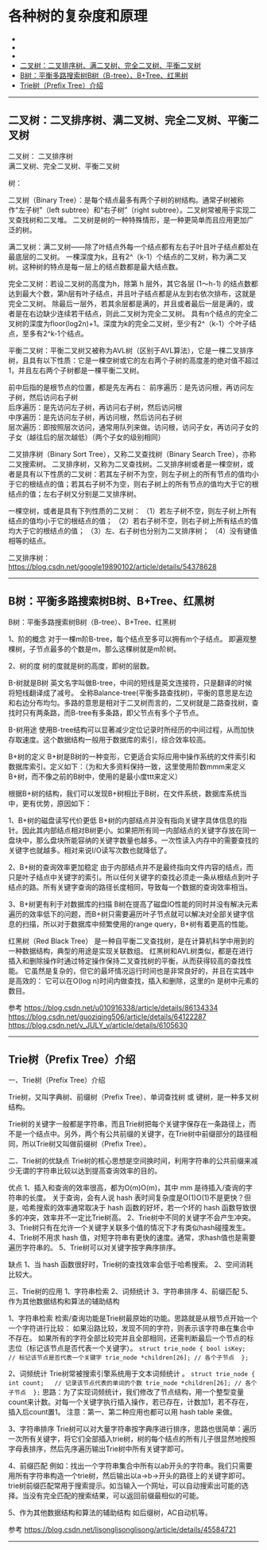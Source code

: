 # 各种树的复杂度和原理


- 
- 
- 
- [二叉树：二叉排序树、满二叉树、完全二叉树、平衡二叉树](#二叉树：二叉排序树、满二叉树、完全二叉树、平衡二叉树)
- [B树：平衡多路搜索树B树（B-tree）、B+Tree、红黑树](#B树：平衡多路搜索树B树、B+Tree、红黑树)
- [Trie树（Prefix Tree）介绍](#Trie树（Prefix-Tree）介绍)

---------------------------------------------------------------------------------------------------------------------

## 二叉树：二叉排序树、满二叉树、完全二叉树、平衡二叉树

二叉树：
二叉排序树  
满二叉树、完全二叉树、平衡二叉树  


树：

二叉树（Binary Tree）：是每个结点最多有两个子树的树结构。通常子树被称作“左子树”（left subtree）和“右子树”（right subtree）。二叉树常被用于实现二叉查找树和二叉堆。
    二叉树是树的一种特殊情形，是一种更简单而且应用更加广泛的树。

满二叉树：满二叉树——除了叶结点外每一个结点都有左右子叶且叶子结点都处在最底层的二叉树。
    一棵深度为k，且有2^（k-1）个结点的二叉树，称为满二叉树。这种树的特点是每一层上的结点数都是最大结点数。

完全二叉树：若设二叉树的高度为h，除第 h 层外，其它各层 (1～h-1) 的结点数都达到最大个数，第h层有叶子结点，并且叶子结点都是从左到右依次排布，这就是完全二叉树。
    除最后一层外，若其余层都是满的，并且或者最后一层是满的，或者是在右边缺少连续若干结点，则此二叉树为完全二叉树。
    具有n个结点的完全二叉树的深度为floor(log2n)+1。深度为k的完全二叉树，至少有2^（k-1）个叶子结点，至多有2^k-1个结点。
    
平衡二叉树：平衡二叉树又被称为AVL树（区别于AVL算法），它是一棵二叉排序树，且具有以下性质：它是一棵空树或它的左右两个子树的高度差的绝对值不超过1，并且左右两个子树都是一棵平衡二叉树。



前中后指的是根节点的位置，都是先左再右：
前序遍历：是先访问根，再访问左子树，然后访问右子树  
后序遍历：是先访问左子树，再访问右子树，然后访问根  
中序遍历：是先访问左子树，再访问根，然后访问右子树  
层次遍历：即按照层次访问，通常用队列来做。访问根，访问子女，再访问子女的子女（越往后的层次越低）（两个子女的级别相同）


二叉排序树（Binary Sort Tree），又称二叉查找树（Binary Search Tree），亦称二叉搜索树。
二叉排序树，又称为二叉查找树。二叉排序树或者是一棵空树，或者是具有以下性质的二叉树：若其左子树不为空，则左子树上的所有节点的值均小于它的根结点的值；若其右子树不为空，则右子树上的所有节点的值均大于它的根结点的值；左右子树又分别是二叉排序树。

一棵空树，或者是具有下列性质的二叉树：
（1）若左子树不空，则左子树上所有结点的值均小于它的根结点的值；
（2）若右子树不空，则右子树上所有结点的值均大于它的根结点的值；
（3）左、右子树也分别为二叉排序树；
（4）没有键值相等的结点。



二叉排序树：
https://blog.csdn.net/google19890102/article/details/54378628



---------------------------------------------------------------------------------------------------------------------
## B树：平衡多路搜索树B树、B+Tree、红黑树

B树：平衡多路搜索树B树（B-tree）、B+Tree、红黑树

1、阶的概念
    对于一棵m阶B-tree，每个结点至多可以拥有m个子结点。
    即遍观整棵树，子节点最多的个数是m，那么这棵树就是m阶树。

2、树的度
    树的度就是树的高度，即树的层数。


B-树就是B树
英文名字叫做B-tree，中间的短线是英文连接符，只是翻译的时候将短线翻译成了减号。
全称Balance-tree(平衡多路查找树)，平衡的意思是左边和右边分布均匀。多路的意思是相对于二叉树而言的，二叉树就是二路查找树，查找时只有两条路，而B-tree有多条路，即父节点有多个子节点。

B-树用途
使用B-tree结构可以显著减少定位记录时所经历的中间过程，从而加快存取速度。这个数据结构一般用于数据库的索引，综合效率较高。




B+树的定义
B+树是B树的一种变形，它更适合实际应用中操作系统的文件索引和数据库索引。定义如下：（为和大多资料保持一致，这里使用阶数mmm来定义B+树，而不像之前的B树中，使用的是最小度ttt来定义）

根据B+树的结构，我们可以发现B+树相比于B树，在文件系统，数据库系统当中，更有优势，原因如下：

1、B+树的磁盘读写代价更低
    B+树的内部结点并没有指向关键字具体信息的指针。因此其内部结点相对B树更小。如果把所有同一内部结点的关键字存放在同一盘块中，那么盘块所能容纳的关键字数量也越多。一次性读入内存中的需要查找的关键字也就越多。相对来说I/O读写次数也就降低了。

2、B+树的查询效率更加稳定
    由于内部结点并不是最终指向文件内容的结点，而只是叶子结点中关键字的索引。所以任何关键字的查找必须走一条从根结点到叶子结点的路。所有关键字查询的路径长度相同，导致每一个数据的查询效率相当。

3、B+树更有利于对数据库的扫描
    B树在提高了磁盘IO性能的同时并没有解决元素遍历的效率低下的问题，而B+树只需要遍历叶子节点就可以解决对全部关键字信息的扫描，所以对于数据库中频繁使用的range query，B+树有着更高的性能。




红黑树（Red Black Tree） 是一种自平衡二叉查找树，是在计算机科学中用到的一种数据结构，典型的用途是实现关联数组。
红黑树和AVL树类似，都是在进行插入和删除操作时通过特定操作保持二叉查找树的平衡，从而获得较高的查找性能。
它虽然是复杂的，但它的最坏情况运行时间也是非常良好的，并且在实践中是高效的： 它可以在O(log n)时间内做查找，插入和删除，这里的n 是树中元素的数目。



参考
https://blog.csdn.net/u010916338/article/details/86134334
https://blog.csdn.net/guoziqing506/article/details/64122287
https://blog.csdn.net/v_JULY_v/article/details/6105630



---------------------------------------------------------------------------------------------------------------------
## Trie树（Prefix Tree）介绍


一、Trie树（Prefix Tree）介绍

Trie树，又叫字典树、前缀树（Prefix Tree）、单词查找树 或 键树，是一种多叉树结构。

Trie树的关键字一般都是字符串，而且Trie树把每个关键字保存在一条路径上，而不是一个结点中。另外，两个有公共前缀的关键字，在Trie树中前缀部分的路径相同，所以Trie树又叫做前缀树（Prefix Tree）。



二、Trie树的优缺点
Trie树的核心思想是空间换时间，利用字符串的公共前缀来减少无谓的字符串比较以达到提高查询效率的目的。

优点
1、插入和查询的效率很高，都为O(m)O(m)，其中 mm 是待插入/查询的字符串的长度。
    关于查询，会有人说 hash 表时间复杂度是O(1)O(1)不是更快？但是，哈希搜索的效率通常取决于 hash 函数的好坏，若一个坏的 hash 函数导致很多的冲突，效率并不一定比Trie树高。
2、Trie树中不同的关键字不会产生冲突。
3、Trie树只有在允许一个关键字关联多个值的情况下才有类似hash碰撞发生。
4、Trie树不用求 hash 值，对短字符串有更快的速度。通常，求hash值也是需要遍历字符串的。
5、Trie树可以对关键字按字典序排序。

缺点
1、当 hash 函数很好时，Trie树的查找效率会低于哈希搜索。
2、空间消耗比较大。



三、Trie树的应用
1、字符串检索
2、词频统计
3、字符串排序
4、前缀匹配
5、作为其他数据结构和算法的辅助结构


1、字符串检索
    检索/查询功能是Trie树最原始的功能。思路就是从根节点开始一个一个字符进行比较：
    如果沿路比较，发现不同的字符，则表示该字符串在集合中不存在。
    如果所有的字符全部比较完并且全部相同，还需判断最后一个节点的标志位（标记该节点是否代表一个关键字）。
    ```
    struct trie_node
    {
        bool isKey;   // 标记该节点是否代表一个关键字
        trie_node *children[26]; // 各个子节点 
    };
    ```

2、词频统计
    Trie树常被搜索引擎系统用于文本词频统计 。
    ```
    struct trie_node
    {
        int count;   // 记录该节点代表的单词的个数
        trie_node *children[26]; // 各个子节点 
    };
    ```
    思路：为了实现词频统计，我们修改了节点结构，用一个整型变量count来计数。对每一个关键字执行插入操作，若已存在，计数加1，若不存在，插入后count置1。
   注意：第一、第二种应用也都可以用 hash table 来做。

3、字符串排序
    Trie树可以对大量字符串按字典序进行排序，思路也很简单：遍历一次所有关键字，将它们全部插入trie树，树的每个结点的所有儿子很显然地按照字母表排序，然后先序遍历输出Trie树中所有关键字即可。

4、前缀匹配
    例如：找出一个字符串集合中所有以ab开头的字符串。我们只需要用所有字符串构造一个trie树，然后输出以a->b->开头的路径上的关键字即可。
    trie树前缀匹配常用于搜索提示。如当输入一个网址，可以自动搜索出可能的选择。当没有完全匹配的搜索结果，可以返回前缀最相似的可能。

5、作为其他数据结构和算法的辅助结构
如后缀树，AC自动机等。




参考
https://blog.csdn.net/lisonglisonglisong/article/details/45584721

---------------------------------------------------------------------------------------------------------------------



